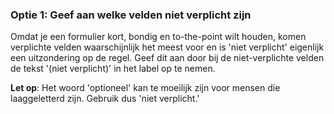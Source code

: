 ### Optie 1: Geef aan welke velden niet verplicht zijn

Omdat je een formulier kort, bondig en to-the-point wilt houden, komen verplichte velden waarschijnlijk het meest voor en is 'niet verplicht' eigenlijk een uitzondering op de regel. Geef dit aan door bij de niet-verplichte velden de tekst '(niet verplicht)' in het label op te nemen.

**Let op**: Het woord 'optioneel' kan te moeilijk zijn voor mensen die laaggeletterd zijn. Gebruik dus 'niet verplicht.'
